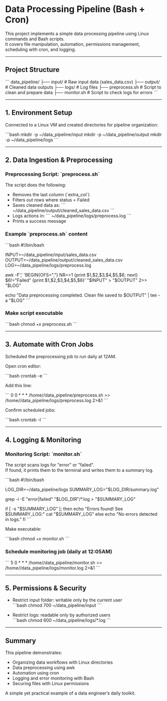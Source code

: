# Data Processing Pipeline (Bash + Cron)

This project implements a simple data processing pipeline using Linux commands and Bash scripts.  
It covers file manipulation, automation, permissions management, scheduling with cron, and logging.  

---

## Project Structure

\`\`\`
data_pipeline/
├── input/              # Raw input data (sales_data.csv)
├── output/             # Cleaned data outputs
├── logs/               # Log files
├── preprocess.sh       # Script to clean and prepare data
├── monitor.sh          # Script to check logs for errors
\`\`\`

---

## 1. Environment Setup

Connected to a Linux VM and created directories for pipeline organization:

\`\`\`bash
mkdir -p ~/data_pipeline/input
mkdir -p ~/data_pipeline/output
mkdir -p ~/data_pipeline/logs
\`\`\`

---

## 2. Data Ingestion & Preprocessing

### Preprocessing Script: \`preprocess.sh\`

The script does the following:

- Removes the last column (\`extra_col\`)  
- Filters out rows where status = Failed  
- Saves cleaned data as:
  \`\`\`
  ~/data_pipeline/output/cleaned_sales_data.csv
  \`\`\`
- Logs actions in:
  \`\`\`
  ~/data_pipeline/logs/preprocess.log
  \`\`\`
- Prints a success message

### Example \`preprocess.sh\` content

\`\`\`bash
#!/bin/bash

INPUT=~/data_pipeline/input/sales_data.csv
OUTPUT=~/data_pipeline/output/cleaned_sales_data.csv
LOG=~/data_pipeline/logs/preprocess.log

awk -F',' 'BEGIN{OFS=","} 
NR==1 {print \$1,\$2,\$3,\$4,\$5,\$6; next} 
\$6!="Failed" {print \$1,\$2,\$3,\$4,\$5,\$6}' "\$INPUT" > "\$OUTPUT" 2>> "\$LOG"

echo "Data preprocessing completed. Clean file saved to \$OUTPUT" | tee -a "\$LOG"
\`\`\`

### Make script executable

\`\`\`bash
chmod +x preprocess.sh
\`\`\`

---

## 3. Automate with Cron Jobs

Scheduled the preprocessing job to run daily at 12AM.

Open cron editor:

\`\`\`bash
crontab -e
\`\`\`

Add this line:

\`\`\`
0 0 * * * /home/<user>/data_pipeline/preprocess.sh >> /home/<user>/data_pipeline/logs/preprocess.log 2>&1
\`\`\`

Confirm scheduled jobs:

\`\`\`bash
crontab -l
\`\`\`

---

## 4. Logging & Monitoring

### Monitoring Script: \`monitor.sh\`

The script scans logs for "error" or "failed".  
If found, it prints them to the terminal and writes them to a summary log.

\`\`\`bash
#!/bin/bash

LOG_DIR=~/data_pipeline/logs
SUMMARY_LOG="\$LOG_DIR/summary.log"

grep -i -E "error|failed" "\$LOG_DIR"/*.log > "\$SUMMARY_LOG"

if [ -s "\$SUMMARY_LOG" ]; then
    echo "Errors found! See \$SUMMARY_LOG:"
    cat "\$SUMMARY_LOG"
else
    echo "No errors detected in logs."
fi
\`\`\`

Make executable:

\`\`\`bash
chmod +x monitor.sh
\`\`\`

### Schedule monitoring job (daily at 12:05AM)

\`\`\`
5 0 * * * /home/<user>/data_pipeline/monitor.sh >> /home/<user>/data_pipeline/logs/monitor.log 2>&1
\`\`\`

---

## 5. Permissions & Security

- Restrict input folder: writable only by the current user  
\`\`\`bash
chmod 700 ~/data_pipeline/input
\`\`\`

- Restrict logs: readable only by authorized users  
\`\`\`bash
chmod 600 ~/data_pipeline/logs/*.log
\`\`\`

---

## Summary

This pipeline demonstrates:

- Organizing data workflows with Linux directories  
- Data preprocessing using awk  
- Automation using cron  
- Logging and error monitoring with Bash  
- Securing files with Linux permissions

A simple yet practical example of a data engineer’s daily toolkit.
